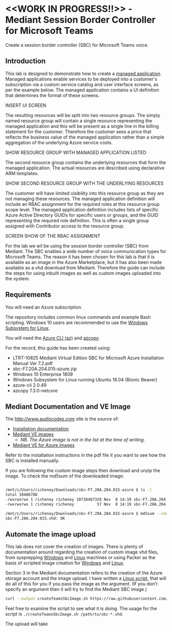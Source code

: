 # <<WORK IN PROGRESS!!>> - Mediant Session Border Controller for Microsoft Teams

Create a session border controller (SBC) for Microsoft Teams voice.

## Introduction

This lab is designed to demonstrate how to create a [managed application](https://docs.microsoft.com/en-us/azure/managed-applications/overview). Managed applications enable services to be deployed into a customer's subscription via a custom service catalog and user interface screens, as per the example below.  The managed application contains a UI definition that determines the format of these screens.

INSERT UI SCREEN

The resulting resources will be split into two resource groups.  The simply named resource group will contain a single resource representing the managed application and this will be present as a single line in the billing statement for the customer. Therefore the customer sees a price that reflects the business value of the managed application rather than a simple aggregation of the underlying Azure service costs.

SHOW RESOURCE GROUP WITH MANAGED APPLICATION LISTED

The second resource group contains the underlying resources that form the managed application.  The actual resources are described using declarative ARM templates.

SHOW SECOND RESOURCE GROUP WITH THE UNDERLYING RESOURCES

The customer will have limited visibility into this resource group as they are not managing these resources. The managed application definition will include an RBAC assignment for the required roles at this resource group scope level.  The managed application definition includes lists of specific Azure Active Directory GUIDs for specific users or groups, and the GUID representing the required role definition.  This is often a single group assigned with Contributor access to the resource group.

SCREEN SHOW OF THE RBAC ASSIGNMENT

For the lab we wil be using the session border controller (SBC) from Mediant.  The SBC enables a wide number of voice communication types for Microsoft Teams.  The reason it has been chosen for this lab is that it is available as an image in the Azure Marketplace, but it has also been made available as a vhd download from Mediant. Therefore the guide can include the steps for using inbuilt images as well as custom images uploaded into the system.

## Requirements

You will need an Azure subscription.

The repository includes common linux commands and example Bash scripting. Windows 10 users are recommended to use the [Windows Subsystem for Linux](https://docs.microsoft.com/en-us/windows/wsl/install-win10).

You will need the [Azure CLI (az)](https://aka.ms/GetTheAzureCLI) and [azcopy](https://docs.microsoft.com/en-us/azure/storage/common/storage-use-azcopy-linux#download-and-install-azcopy).

For the record, this guide has been created using:

* LTRT-10825 Mediant Virtual Edition SBC for Microsoft Azure Installation Manual Ver 7.2.pdf
* sbc-F7.20A.204.015-azure.zip
* Windows 10 Enterprise 1809
* Windows Subsystem for Linux running Ubuntu 18.04 (Bionic Beaver)
* azure-cli 2.0.49
* azcopy 7.3.0-netcore

## Mediant Documentation and VE Image

The <http://www.audiocodes.com> site is the source of:

* [Installation documentation](https://www.audiocodes.com/library/technical-documents?query=azure&productFamilyGroup=1637&productGroup=1638)
* [Mediant VE images](https://services.audiocodes.com/app/answers/list/st/5/kw/azure/p/148/page/1)
  * _NB. The Azure image is not in the list at the time of writing._
* [Mediant VE for Azure images](https://audiocodes.sharefile.com/share/view/sbaf874077d143bfa/fo4282bf-0f2b-4341-bee3-836b1d74cdca)

Refer to the installation instructions in the pdf file it you want to see how the SBC is installed manually.

If you are following the custom image steps then download and unzip the image.  To check the md5sum of the downloaded image:

```bash

/mnt/c/Users/richeney/Downloads/sbc-F7.20A.204.015-azure $ ls -l
total 10486788
-rwxrwxrwx 1 richeney richeney 10738467328 Nov  8 14:19 sbc-F7.20A.204.015.vhd
-rwxrwxrwx 1 richeney richeney          57 Nov  8 14:19 sbc-F7.20A.204.015.vhd.md5

/mnt/c/Users/richeney/Downloads/sbc-F7.20A.204.015-azure $ md5sum --check sbc-F7.20A.204.015.vhd.md5
sbc-F7.20A.204.015.vhd: OK

```

## Automate the image upload

This lab does not cover the creation of images.  There is plenty of documentation around regarding the creation of custom image vhd files, from sysprepping [Windows](https://docs.microsoft.com/en-gb/azure/virtual-machines/windows/capture-image-resource) and [Linux](https://docs.microsoft.com/en-us/azure/virtual-machines/linux/create-upload-ubuntu) machines or using Packer as the basis of scripted image creation for  [Windows](https://docs.microsoft.com/en-us/azure/virtual-machines/windows/build-image-with-packer) and [Linux](https://docs.microsoft.com/en-us/azure/virtual-machines/linux/build-image-with-packer).

Section 3 in the Mediant documentation refers to the creation of the Azure storage account and the image upload. I have written a [Linux script](https://github.com/richeney/managed-application/blob/master/createTeamsSbcImage.sh), that will do all of this for you if you pass the image as the argument.  (If you don't specify an argument then it will try to find the Mediant SBC image.)

```bash
curl --output createTeamsSbcImage.sh https://raw.githubusercontent.com/richeney/managed-application/master/createTeamsSbcImage.sh && chmod 744 createTeamsSbcImage.sh
```

Feel free to examine the script to see what it is doing.  The usage for the script is `./createTeamsSbcImage.sh /path/to/sbc-*.vhd`.

The upload will take
